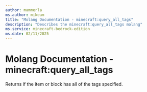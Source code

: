 ```yaml
---
author: mammerla
ms.author: mikeam
title: "Molang Documentation - minecraft:query_all_tags"
description: "Describes the minecraft:query_all_tags molang"
ms.service: minecraft-bedrock-edition
ms.date: 02/11/2025 
---
```


# Molang Documentation - minecraft:query_all_tags

Returns if the item or block has all of the tags specified.
